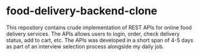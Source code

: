 # food-delivery-backend-clone
This repository contains crude implementation of REST APIs for online food delivery services. The APIs allows users to login, order, check delivery status, add to cart, etc. The APIs was developed in a short span of 4-5 days as part of an interview selection process alongside my daily job.
